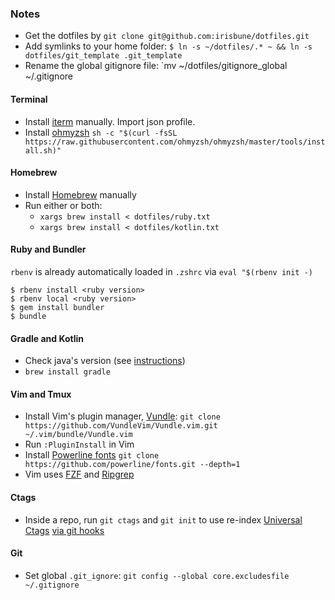 ### Notes

* Get the dotfiles by `git clone git@github.com:irisbune/dotfiles.git`
* Add symlinks to your home folder: `$ ln -s ~/dotfiles/.* ~ && ln -s dotfiles/git_template .git_template`
* Rename the global gitignore file: `mv ~/dotfiles/gitignore_global ~/.gitignore

#### Terminal
* Install [iterm](https://www.iterm2.com/) manually. Import json profile.
* Install [ohmyzsh](https://github.com/ohmyzsh/ohmyzsh) `sh -c "$(curl -fsSL https://raw.githubusercontent.com/ohmyzsh/ohmyzsh/master/tools/install.sh)"`

#### Homebrew
* Install [Homebrew](https://brew.sh/.) manually
* Run either or both:
  * `xargs brew install < dotfiles/ruby.txt`
  * `xargs brew install < dotfiles/kotlin.txt`

#### Ruby and Bundler

`rbenv` is already automatically loaded in `.zshrc` via `eval "$(rbenv init -)`

```
$ rbenv install <ruby version>
$ rbenv local <ruby version>
$ gem install bundler
$ bundle
```

#### Gradle and Kotlin

* Check java's version (see [instructions](https://gradle.org/install/))
* `brew install gradle`

#### Vim and Tmux

* Install Vim's plugin manager, [Vundle](https://github.com/VundleVim/Vundle.vim): `git clone https://github.com/VundleVim/Vundle.vim.git ~/.vim/bundle/Vundle.vim`
* Run `:PluginInstall` in Vim
* Install [Powerline fonts](https://github.com/powerline/fonts) `git clone https://github.com/powerline/fonts.git --depth=1`
* Vim uses [FZF](https://github.com/junegunn/fzf) and [Ripgrep](https://github.com/BurntSushi/ripgrep)

#### Ctags

* Inside a repo, run `git ctags` and `git init` to use re-index [Universal Ctags](https://github.com/universal-ctags/ctags)
  [via git hooks](https://tbaggery.com/2011/08/08/effortless-ctags-with-git.html)

#### Git
* Set global `.git_ignore`: `git config --global core.excludesfile ~/.gitignore`
